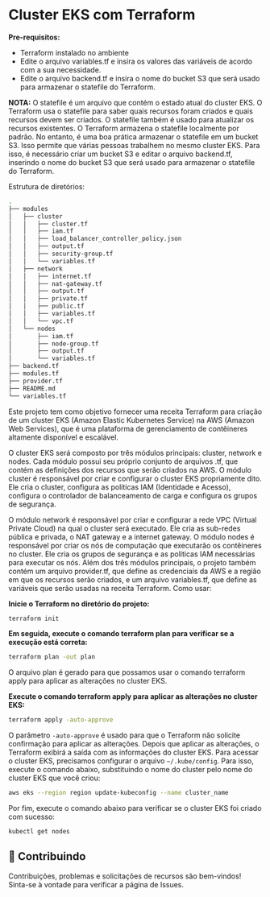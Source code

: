 # Cluster EKS com Terraform

**Pre-requisitos:**

- Terraform instalado no ambiente
- Edite o arquivo variables.tf e insira os valores das variáveis de acordo com a sua necessidade.
- Edite o arquivo backend.tf e insira o nome do bucket S3 que será usado para armazenar o statefile do Terraform.

**NOTA:** O statefile é um arquivo que contém o estado atual do cluster EKS. O Terraform usa o statefile para saber quais recursos foram criados e quais recursos devem ser criados. O statefile também é usado para atualizar os recursos existentes. O Terraform armazena o statefile localmente por padrão. No entanto, é uma boa prática armazenar o statefile em um bucket S3. Isso permite que várias pessoas trabalhem no mesmo cluster EKS. Para isso, é necessário criar um bucket S3 e editar o arquivo backend.tf, inserindo o nome do bucket S3 que será usado para armazenar o statefile do Terraform.

Estrutura de diretórios:

```bash
.
├── modules
│   ├── cluster
│   │   ├── cluster.tf
│   │   ├── iam.tf
│   │   ├── load_balancer_controller_policy.json
│   │   ├── output.tf
│   │   ├── security-group.tf
│   │   └── variables.tf
│   ├── network
│   │   ├── internet.tf
│   │   ├── nat-gateway.tf
│   │   ├── output.tf
│   │   ├── private.tf
│   │   ├── public.tf
│   │   ├── variables.tf
│   │   └── vpc.tf
│   └── nodes
│       ├── iam.tf
│       ├── node-group.tf
│       ├── output.tf
│       └── variables.tf
├── backend.tf
├── modules.tf
├── provider.tf
├── README.md
└── variables.tf
```

Este projeto tem como objetivo fornecer uma receita Terraform para criação de um cluster EKS (Amazon Elastic Kubernetes Service) na AWS (Amazon Web Services), que é uma plataforma de gerenciamento de contêineres altamente disponível e escalável.

O cluster EKS será composto por três módulos principais: cluster, network e nodes. Cada módulo possui seu próprio conjunto de arquivos .tf, que contém as definições dos recursos que serão criados na AWS. O módulo cluster é responsável por criar e configurar o cluster EKS propriamente dito. Ele cria o cluster, configura as políticas IAM (Identidade e Acesso), configura o controlador de balanceamento de carga e configura os grupos de segurança.

O módulo network é responsável por criar e configurar a rede VPC (Virtual Private Cloud) na qual o cluster será executado. Ele cria as sub-redes pública e privada, o NAT gateway e a internet gateway. O módulo nodes é responsável por criar os nós de computação que executarão os contêineres no cluster. Ele cria os grupos de segurança e as políticas IAM necessárias para executar os nós. Além dos três módulos principais, o projeto também contém um arquivo provider.tf, que define as credenciais da AWS e a região em que os recursos serão criados, e um arquivo variables.tf, que define as variáveis que serão usadas na receita Terraform. Como usar:

**Inicie o Terraform no diretório do projeto:**

```bash
terraform init
```

**Em seguida, execute o comando terraform plan para verificar se a execução está correta:**


```bash
terraform plan -out plan
```

O arquivo plan é gerado para que possamos usar o comando terraform apply para aplicar as alterações no cluster EKS.

**Execute o comando terraform apply para aplicar as alterações no cluster EKS:**


```bash
terraform apply -auto-approve
```

O parâmetro `-auto-approve` é usado para que o Terraform não solicite confirmação para aplicar as alterações. Depois que aplicar as alterações, o Terraform exibirá a saída com as informações do cluster EKS. Para acessar o cluster EKS, precisamos configurar o arquivo `~/.kube/config`. Para isso, execute o comando abaixo, substituindo o nome do cluster pelo nome do cluster EKS que você criou:

```bash
aws eks --region region update-kubeconfig --name cluster_name
```

Por fim, execute o comando abaixo para verificar se o cluster EKS foi criado com sucesso:

```bash
kubectl get nodes
```

## 🤝 Contribuindo

Contribuições, problemas e solicitações de recursos são bem-vindos! Sinta-se à vontade para verificar a página de Issues.

